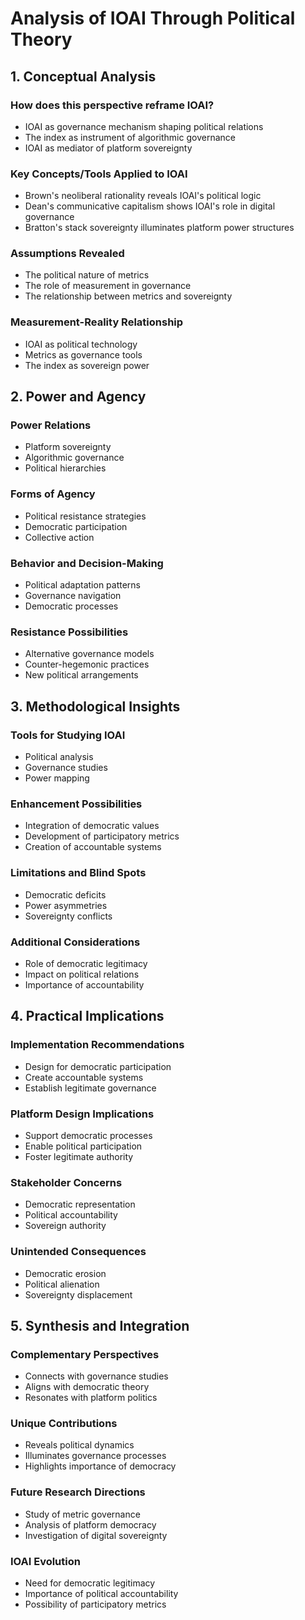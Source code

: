 # Analysis of IOAI Through Political Theory

## 1. Conceptual Analysis

### How does this perspective reframe IOAI?
- IOAI as governance mechanism shaping political relations
- The index as instrument of algorithmic governance
- IOAI as mediator of platform sovereignty

### Key Concepts/Tools Applied to IOAI
- Brown's neoliberal rationality reveals IOAI's political logic
- Dean's communicative capitalism shows IOAI's role in digital governance
- Bratton's stack sovereignty illuminates platform power structures

### Assumptions Revealed
- The political nature of metrics
- The role of measurement in governance
- The relationship between metrics and sovereignty

### Measurement-Reality Relationship
- IOAI as political technology
- Metrics as governance tools
- The index as sovereign power

## 2. Power and Agency

### Power Relations
- Platform sovereignty
- Algorithmic governance
- Political hierarchies

### Forms of Agency
- Political resistance strategies
- Democratic participation
- Collective action

### Behavior and Decision-Making
- Political adaptation patterns
- Governance navigation
- Democratic processes

### Resistance Possibilities
- Alternative governance models
- Counter-hegemonic practices
- New political arrangements

## 3. Methodological Insights

### Tools for Studying IOAI
- Political analysis
- Governance studies
- Power mapping

### Enhancement Possibilities
- Integration of democratic values
- Development of participatory metrics
- Creation of accountable systems

### Limitations and Blind Spots
- Democratic deficits
- Power asymmetries
- Sovereignty conflicts

### Additional Considerations
- Role of democratic legitimacy
- Impact on political relations
- Importance of accountability

## 4. Practical Implications

### Implementation Recommendations
- Design for democratic participation
- Create accountable systems
- Establish legitimate governance

### Platform Design Implications
- Support democratic processes
- Enable political participation
- Foster legitimate authority

### Stakeholder Concerns
- Democratic representation
- Political accountability
- Sovereign authority

### Unintended Consequences
- Democratic erosion
- Political alienation
- Sovereignty displacement

## 5. Synthesis and Integration

### Complementary Perspectives
- Connects with governance studies
- Aligns with democratic theory
- Resonates with platform politics

### Unique Contributions
- Reveals political dynamics
- Illuminates governance processes
- Highlights importance of democracy

### Future Research Directions
- Study of metric governance
- Analysis of platform democracy
- Investigation of digital sovereignty

### IOAI Evolution
- Need for democratic legitimacy
- Importance of political accountability
- Possibility of participatory metrics 
